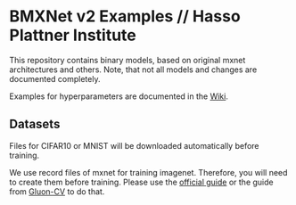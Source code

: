 # BMXNet v2 Examples // Hasso Plattner Institute

This repository contains binary models, based on original mxnet architectures and others.
Note, that not all models and changes are documented completely.

Examples for hyperparameters are documented in the [Wiki](https://github.com/hpi-xnor/BMXNet-v2-wiki).

## Datasets

Files for CIFAR10 or MNIST will be downloaded automatically before training.

We use record files of mxnet for training imagenet.
Therefore, you will need to create them before training.
Please use the [official guide](https://mxnet.incubator.apache.org/tutorials/vision/large_scale_classification.html) or the guide from [Gluon-CV](https://gluon-cv.mxnet.io/build/examples_datasets/recordio.html#imagerecord-file-for-imagenet) to do that.
